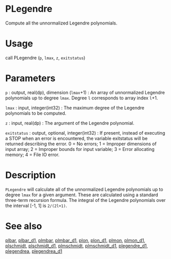 # PLegendre

Compute all the unnormalized Legendre polynomials.

# Usage

call PLegendre (`p`, `lmax`, `z`, `exitstatus`)

# Parameters

`p` : output, real(dp), dimension (`lmax`+1)
:   An array of unnormalized Legendre polynomials up to degree `lmax`. Degree `l` corresponds to array index `l`+1.

`lmax` : input, integer(int32)
:   The maximum degree of the Legendre polynomials to be computed.

`z` : input, real(dp)
:   The argument of the Legendre polynomial.

`exitstatus` : output, optional, integer(int32)
:   If present, instead of executing a STOP when an error is encountered, the variable exitstatus will be returned describing the error. 0 = No errors; 1 = Improper dimensions of input array; 2 = Improper bounds for input variable; 3 = Error allocating memory; 4 = File IO error.

# Description

`PLegendre` will calculate all of the unnormalized Legendre polynomials up to degree `lmax` for a given argument. These are calculated using a standard three-term recursion formula. The integral of the Legendre polynomials over the interval [-1, 1] is `2/(2l+1)`.

# See also

[plbar](plbar.html), [plbar_d1](plbar_d1.html), [plmbar](plmbar.html), [plmbar_d1](plmbar_d1.html), [plon](plon.html), [plon_d1](plon_d1.html), [plmon](plmon.html), [plmon_d1](plmon_d1.html), [plschmidt](plschmidt.html), [plschmidt_d1](plschmidt_d1.html), [plmschmidt](plmschmidt.html), [plmschmidt_d1](plmschmidt_d1.html), [plegendre_d1](plegendre_d1.html), [plegendrea](plegendrea.html), [plegendrea_d1](plegendrea_d1.html)
